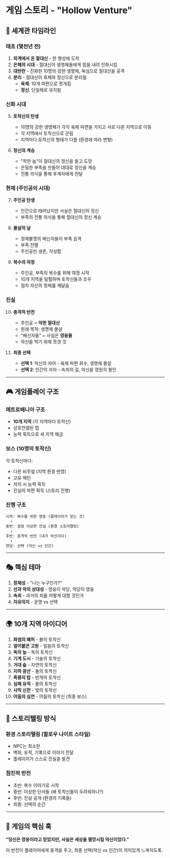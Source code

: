 # 게임 스토리 - "Hollow Venture"

## 🌌 세계관 타임라인

### 태초 (몇천년 전)
1. **외계에서 온 절대신** - 한 행성에 도착
2. **은혜의 시대** - 절대신이 생명체들에게 힘을 내려 진화시킴
3. **대반란** - 진화한 10명의 강한 생명체, 욕심으로 절대신을 공격
4. **분리** - 절대신이 육체와 정신으로 분리됨
   - **육체**: 10개 파편으로 쪼개짐
   - **정신**: 단일체로 유지됨

### 신화 시대
5. **토착신의 탄생**
   - 10명의 강한 생명체가 각각 육체 파편을 가지고 서로 다른 지역으로 이동
   - 각 지역에서 토착신으로 군림
   - 지역마다 토착신의 형태가 다름 (환경에 따라 변형)

6. **정신의 계승**
   - "착한 놈"이 절대신의 정신을 들고 도망
   - 은밀한 부족을 만들어 대대로 정신을 계승
   - 전통 의식을 통해 후계자에게 전달

### 현재 (주인공의 시대)
7. **주인공 탄생**
   - 인간으로 태어났지만 사실은 절대신의 정신
   - 부족의 전통 의식을 통해 절대신의 정신 계승

8. **몰살의 날**
   - 정체불명의 배신자들이 부족 습격
   - 부족 전멸
   - 주인공만 생존, 각성함

9. **복수의 여정**
   - 주인공, 부족의 복수를 위해 여정 시작
   - 10개 지역을 탐험하며 토착신들과 조우
   - 점차 자신의 정체를 깨달음

### 진실
10. **충격적 반전**
    - 주인공 = **악한 절대신**
    - 원래 목적: 생명체 몰살
    - "배신자들" = 사실은 **영웅들**
    - 악신을 막기 위해 쪼갠 것

11. **최종 선택**
    - **선택 1**: 악신의 자아 - 육체 파편 회수, 생명체 몰살
    - **선택 2**: 인간의 자아 - 속죄의 길, 악신을 영원히 봉인

---

## 🎮 게임플레이 구조

### 메트로배니아 구조
- **10개 지역** (각 지역마다 토착신)
- 상호연결된 맵
- 능력 획득으로 새 지역 해금

### 보스 (10명의 토착신)
각 토착신마다:
- 다른 비주얼 (지역 환경 반영)
- 고유 패턴
- 처치 시 능력 획득
- 진실의 파편 획득 (스토리 진행)

### 진행 구조
```
시작: 복수를 위한 영웅 (플레이어가 믿는 것)
  ↓
중반: 점점 이상한 진실 (환경 스토리텔링)
  ↓
후반: 충격적 반전 (내가 악신이다)
  ↓
엔딩: 선택 (악신 vs 인간)
```

---

## 🎭 핵심 테마

1. **정체성** - "나는 누구인가?"
2. **선과 악의 상대성** - 영웅이 악당, 악당이 영웅
3. **속죄** - 과거의 죄를 어떻게 대할 것인가
4. **자유의지** - 운명 vs 선택

---

## 🌍 10개 지역 아이디어

1. **화염의 폐허** - 불의 토착신
2. **얼어붙은 고원** - 얼음의 토착신
3. **독의 늪** - 독의 토착신
4. **기계 도시** - 기술의 토착신
5. **거대 숲** - 자연의 토착신
6. **지하 광산** - 돌의 토착신
7. **폭풍의 탑** - 번개의 토착신
8. **심해 유적** - 물의 토착신
9. **사막 신전** - 빛의 토착신
10. **어둠의 심연** - 어둠의 토착신 (최종 보스)

---

## 📖 스토리텔링 방식

### 환경 스토리텔링 (할로우 나이트 스타일)
- NPC는 최소한
- 벽화, 유적, 기록으로 이야기 전달
- 플레이어가 스스로 진실을 발견

### 점진적 반전
- 초반: 복수 이야기로 시작
- 중반: 이상한 단서들 (왜 토착신들이 두려워하나?)
- 후반: 진실 공개 (환경의 기록들)
- 최종: 선택의 순간

---

## 🎯 게임의 핵심 훅

**"당신은 영웅이라고 믿었지만, 사실은 세상을 멸망시킬 악신이었다."**

이 반전이 플레이어에게 충격을 주고,
최종 선택(악신 vs 인간)이 의미있게 느껴지도록.
